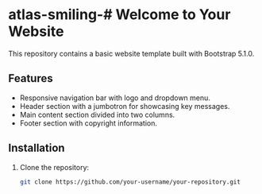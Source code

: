 # atlas-smiling-# Welcome to Your Website

This repository contains a basic website template built with Bootstrap 5.1.0.

## Features

- Responsive navigation bar with logo and dropdown menu.
- Header section with a jumbotron for showcasing key messages.
- Main content section divided into two columns.
- Footer section with copyright information.

## Installation

1. Clone the repository:

   ```bash
   git clone https://github.com/your-username/your-repository.git
